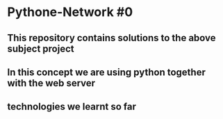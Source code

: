 # Pythone-Network #0
## This repository contains solutions to the above subject project 
## In this concept we are using python together with the web server
## technologies we learnt so far
